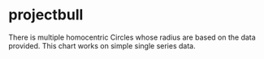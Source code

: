 # projectbull
There is multiple homocentric Circles whose radius are based on the data provided. This chart works on simple single series data.
